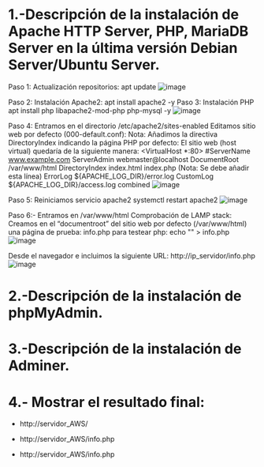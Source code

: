 # 1.-Descripción de la instalación de Apache HTTP Server, PHP, MariaDB Server en la última versión Debian Server/Ubuntu Server.
Paso 1: Actualización repositorios:
apt update
![image](https://github.com/vNoxpe/-actividad13_lamp/assets/144890599/fdbecf3e-1e99-4b9a-ba7a-b126a80a9512)

Paso 2: Instalación Apache2:
apt install apache2 -y
Paso 3: Instalación PHP
apt install php libapache2-mod-php php-mysql -y
![image](https://github.com/vNoxpe/-actividad13_lamp/assets/144890599/01f59611-cdcf-4faf-87cc-7c651744d710)

Paso 4: Entramos en el directorio /etc/apache2/sites-enabled
Editamos sitio web por defecto (000-default.conf):
Nota: Añadimos la directiva DirectoryIndex indicando la página
PHP por defecto:
El sitio web (host virtual) quedaría de la siguiente manera:
<VirtualHost *:80>
#ServerName www.example.com
ServerAdmin webmaster@localhost
DocumentRoot /var/www/html
DirectoryIndex index.html index.php (Nota: Se debe añadir
esta línea)
ErrorLog ${APACHE_LOG_DIR}/error.log
CustomLog ${APACHE_LOG_DIR}/access.log combined
</VirtualHost>
![image](https://github.com/vNoxpe/-actividad13_lamp/assets/144890599/9dd5f67a-44ff-4251-8cc0-bb727f67dd27)

Paso 5: Reiniciamos servicio apache2
systemctl restart apache2
![image](https://github.com/vNoxpe/-actividad13_lamp/assets/144890599/df452aae-2650-4ede-83bc-0e7512cb28f5)

Paso 6:- Entramos en /var/www/html
Comprobación de LAMP stack:
Creamos en el “documentroot” del sitio web por defecto
(/var/www/html) una página de prueba: info.php para testear php:
echo "<?php phpinfo(); ?>" > info.php
![image](https://github.com/vNoxpe/-actividad13_lamp/assets/144890599/4978edcb-8189-4e0c-a881-689ad0cb2d85)

Desde el navegador e incluimos la siguiente URL:
http://ip_servidor/info.php
![image](https://github.com/vNoxpe/-actividad13_lamp/assets/144890599/31ebbc30-ab32-4d88-bb36-deae7d875a3d)

# 2.-Descripción de la instalación de phpMyAdmin.

# 3.-Descripción de la instalación de Adminer.

# 4.- Mostrar el resultado final:

- http://servidor_AWS/

- http://servidor_AWS/info.php

- http://servidor_AWS/info.php
